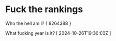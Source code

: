 # Fuck the rankings

Who the hell am I?
{ 8264388 }

What fucking year is it?
[ 2024-10-26T19:30:00Z ]
